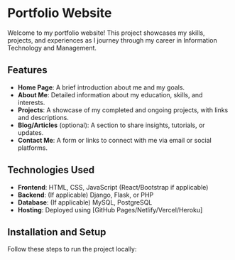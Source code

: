# Portfolio Website

Welcome to my portfolio website! This project showcases my skills, projects, and experiences as I journey through my career in Information Technology and Management.

## Features
- **Home Page**: A brief introduction about me and my goals.
- **About Me**: Detailed information about my education, skills, and interests.
- **Projects**: A showcase of my completed and ongoing projects, with links and descriptions.
- **Blog/Articles** (optional): A section to share insights, tutorials, or updates.
- **Contact Me**: A form or links to connect with me via email or social platforms.

## Technologies Used
- **Frontend**: HTML, CSS, JavaScript (React/Bootstrap if applicable)
- **Backend**: (If applicable) Django, Flask, or PHP
- **Database**: (If applicable) MySQL, PostgreSQL
- **Hosting**: Deployed using [GitHub Pages/Netlify/Vercel/Heroku]

## Installation and Setup
Follow these steps to run the project locally:
